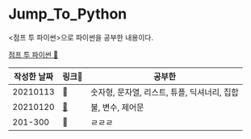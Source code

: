# Jump_To_Python
<점프 투 파이썬>으로 파이썬을 공부한 내용이다.

[점프 투 파이썬 📔](https://wikidocs.net/book/1)

|작성한 날짜|링크🔗|공부한 |
|---|---|---|
|20210113|🔗|숫자형, 문자열, 리스트, 튜플, 딕셔너리, 집합|
|20210120|[🔗](https://github.com/IsaacTips/Jump_To_Python/blob/main/20210120JTPy.ipynb)|불, 변수, 제어문|
|201-300|🔗|ㄹㄹㄹ|
